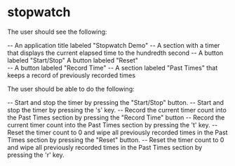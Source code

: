 # stopwatch
The user should see the following:  

-- An application title labeled "Stopwatch Demo" 
-- A section with a timer that displays the current elapsed time to the hundredth second 
-- A button labeled "Start/Stop" A button labeled "Reset"  
-- A button labeled "Record Time" 
-- A section labeled "Past Times" that keeps a record of previously recorded times 

The user should be able to do the following:  

-- Start and stop the timer by pressing the "Start/Stop" button. 
-- Start and stop the timer by pressing the 's' key. 
-- Record the current timer count into the Past Times section by pressing the "Record Time" button 
-- Record the current timer count into the Past Times section by pressing the 't' key. 
-- Reset the timer count to 0 and wipe all previously recorded times in the Past Times section by pressing the "Reset" button. 
-- Reset the timer count to 0 and wipe all previously recorded times in the Past Times section by pressing the 'r' key.
